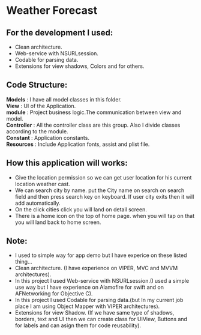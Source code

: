 # Weather Forecast

## For the development I used:

- Clean architecture.  
- Web-service with NSURLsession.
- Codable for parsing data.
- Extensions for view shadows, Colors and for others.

## Code Structure:

**Models**            :  I have all model classes in this folder.<br>
**View**              :  UI of the Application.<br>
**module**            :  Project business logic.The communication between view and model.<br>
**Controller**        :  All the controller class are this group. Also I divide classes according to the module.<br>
**Constant**          :  Application constants.<br>
**Resources**         :  Include Application fonts, assist and plist file.<br>


## How this application will works:

- Give the location permission so we can get user location for his current location weather cast.
- We can search city by name. put the City name on search on search field and then press search key on keyboard. If user city exits then it will add automatically. 
- On the click cities click you will land on detail screen. 
- There is a home icon on the top of home page. when you will tap on that you will land back to home screen.


## Note:
- I used to simple way for app demo but I have experice on these listed thing...
- Clean architecture.  (I have experience on VIPER, MVC and MVVM architectures).
- In this project I used Web-service with NSURLsession.(I used a simple use way but I have experience on Alamofire for swift and on AFNetworking for Objective C).
- In this project I used Codable for parsing data.(but In my current job place I am using Object Mapper with VIPER architectures).
- Extensions for view Shadow. (If we have same type of shadows, borders, text and UI then we can create class for UIView, Buttons and for labels and can asign them for code reusability). 
